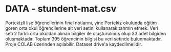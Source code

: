 # DATA - stundent-mat.csv

Portekizli lise öğrencilerinin final notlarını, yine Portekiz okulunda eğitim gören orta okul öğrencilerine ait veri setini kullanarak tahmin etmek. Veri seti 2 farklı orta okuldan alınan bilgiler ile oluşturulmuş olup 33 adet bilgiden oluşmaktadır. Toplam 395 öğrencinin bilgisi bu veri setinde bulunmaktadır. Proje COLAB üzerinden açılabilir. Dataset drive'a kaydedilmelidir.

